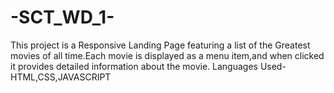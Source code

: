 # -SCT_WD_1-
This project is a Responsive Landing Page featuring a list of the Greatest movies of all time.Each movie is displayed as a menu item,and when clicked it provides detailed information about the movie.
Languages Used-HTML,CSS,JAVASCRIPT
